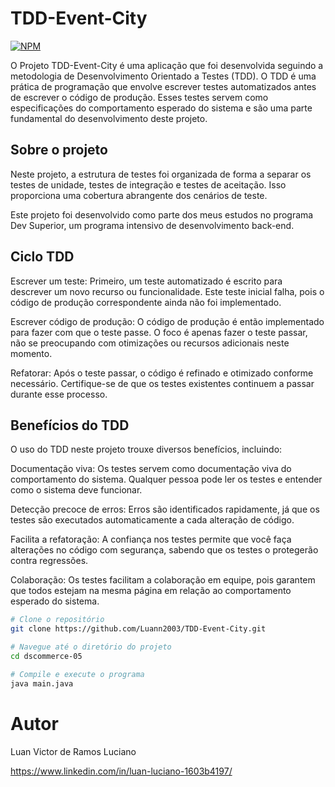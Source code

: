 # TDD-Event-City
[![NPM](https://img.shields.io/npm/l/react)](https://github.com/Luann2003/TDD-Event-City/blob/main/LICENSE) 

O Projeto TDD-Event-City é uma aplicação que foi desenvolvida seguindo a metodologia de Desenvolvimento Orientado a Testes (TDD). O TDD é uma prática de programação que envolve escrever testes automatizados antes de escrever o código de produção. Esses testes servem como especificações do comportamento esperado do sistema e são uma parte fundamental do desenvolvimento deste projeto.
## Sobre o projeto
Neste projeto, a estrutura de testes foi organizada de forma a separar os testes de unidade, testes de integração e testes de aceitação. Isso proporciona uma cobertura abrangente dos cenários de teste.

Este projeto foi desenvolvido como parte dos meus estudos no programa Dev Superior, um programa intensivo de desenvolvimento back-end.

## Ciclo TDD
Escrever um teste: Primeiro, um teste automatizado é escrito para descrever um novo recurso ou funcionalidade. Este teste inicial falha, pois o código de produção correspondente ainda não foi implementado.

Escrever código de produção: O código de produção é então implementado para fazer com que o teste passe. O foco é apenas fazer o teste passar, não se preocupando com otimizações ou recursos adicionais neste momento.

Refatorar: Após o teste passar, o código é refinado e otimizado conforme necessário. Certifique-se de que os testes existentes continuem a passar durante esse processo.

## Benefícios do TDD
O uso do TDD neste projeto trouxe diversos benefícios, incluindo:

Documentação viva: Os testes servem como documentação viva do comportamento do sistema. Qualquer pessoa pode ler os testes e entender como o sistema deve funcionar.

Detecção precoce de erros: Erros são identificados rapidamente, já que os testes são executados automaticamente a cada alteração de código.

Facilita a refatoração: A confiança nos testes permite que você faça alterações no código com segurança, sabendo que os testes o protegerão contra regressões.

Colaboração: Os testes facilitam a colaboração em equipe, pois garantem que todos estejam na mesma página em relação ao comportamento esperado do sistema.
```bash
# Clone o repositório
git clone https://github.com/Luann2003/TDD-Event-City.git

# Navegue até o diretório do projeto
cd dscommerce-05

# Compile e execute o programa
java main.java
```
# Autor
Luan Victor de Ramos Luciano

https://www.linkedin.com/in/luan-luciano-1603b4197/


